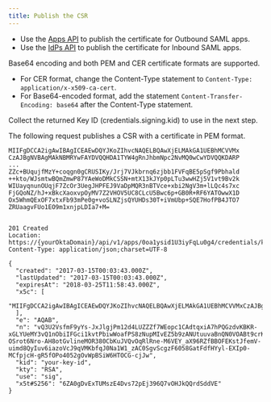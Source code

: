 ```yaml
---
title: Publish the CSR
---
```



- Use the [Apps API](/docs/reference/api/apps/#publish-csr-for-application) to publish the certificate for Outbound SAML apps.
- Use the [IdPs API](/docs/reference/api/idps/#publish-signing-csr-for-idp) to publish the certificate for Inbound SAML apps.

Base64 encoding and both PEM and CER certificate formats are supported.

- For CER format, change the Content-Type statement to `Content-Type: application/x-x509-ca-cert`.
- For Base64-encoded format, add the statement `Content-Transfer-Encoding: base64` after the Content-Type statement.

Collect the returned Key ID (credentials.signing.kid) to use in the next step.

The following request publishes a CSR with a certificate in PEM format.

```
MIIFgDCCA2igAwIBAgICEAEwDQYJKoZIhvcNAQELBQAwXjELMAkGA1UEBhMCVVMx
CzAJBgNVBAgMAkNBMRYwFAYDVQQHDA1TYW4gRnJhbmNpc2NvMQ0wCwYDVQQKDARP
...
ZZc+BUqujfMzY+coqgn0gCRUSIKy/Jrj7VJkbrnq6zjbb1FVFqBE5pSgf9Pbhald
++kto/WJsmtwBQmZmwP87YAeWoDMkCSSN+mtX13kJYp0pLTu3wwHZj5V1vt9Bv2k
WIUayqnunOUqjF7ZcOr3UegJHPFEJ9VaDpMQR3nBTVce+xbi2NgV3m+lLQc4s7xc
FjGQoNZ/hJ+xBkcXaoxvpOyMV7Z2VHOV5UC8CLcU5Bwc6p+GB0R+RF6YATOwwX1D
Ox5WhmQExOF7xtxFb93mPe0g+voSLNZjsQYUHDs30T+iVmUbp+SQE7HofPB4JTO7
ZRUaagvFUo1EO9m1xnjpLDIa7+M=


201 Created
Location: https://{yourOktaDomain}/api/v1/apps/0oa1ysid1U3iyFqLu0g4/credentials/keys/ElsCzR8nbPamANBFu7QPRvtLD6Q3O1KQNJ92zkfFJNw
Content-Type: application/json;charset=UTF-8

{
  "created": "2017-03-15T00:03:43.000Z",
  "lastUpdated": "2017-03-15T00:03:43.000Z",
  "expiresAt": "2018-03-25T11:58:43.000Z",
  "x5c": [
    "MIIFgDCCA2igAwIBAgICEAEwDQYJKoZIhvcNAQELBQAwXjELMAkGA1UEBhMCVVMxCzAJBgNVBAgMAkNBMRYwFAYDVQQHDA1TYW4gRnJhbmNpc2NvMQ0wCwYDVQQKDARPa3RhMQwwCgYDVQQLDANFbmcxDTALBgNVBAMMBFJvb3QwHhcNMTcwMzE1MTE...RF6YATOwwX1DOx5WhmQExOF7xtxFb93mPe0g+voSLNZjsQYUHDs30T+iVmUbp+SQE7HofPB4JTO7ZRUaagvFUo1EO9m1xnjpLDIa7+M="
  ],
  "e": "AQAB",
  "n": "vQ3U2VsfmF9yYs-JxJlgjPm12d4LUZZZf7WEopc1CAdtqxiA7hPQGzdvKBKR-xGLYUeMY3vQ1nObiIFGci1kvtPbiwWoafPS8zNupMIvEZ5b9zANUtuuvaBnQN0VOABt9crKvhMQIGj6k1Uz0bPooiwNt0Fz9jr_JsuD1-OSrot6Nro-AH8otGvlineMOR380CbKuJVQvOqRlRne-M6VEY_aX96RZfBBOFEKstJfemV-uimd8QyIuv6iazoVcJ9qVMKbfqJ0Na1W1_zAC0SgvScgzF6058GatFdfHYyl-EXIp0-MCfpjcH-gR5fOPo4052gOvWpBSiW6HTOCG-cjJw",
  "kid": "your-key-id",
  "kty": "RSA",
  "use": "sig",
  "x5t#S256": "6ZA0gDvExTUMszE4Dvs72pEj396Q7vOHJkQQrdSddVE"
}
```



<NextSectionLink/>
